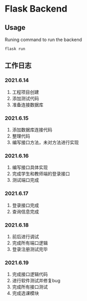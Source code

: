 # Flask Backend

## Usage

Runing command to run the backend
```shell
flask run
```

## 工作日志

### 2021.6.14

1. 工程项目创建
2. 添加测试代码
3. 准备连接数据库


### 2021.6.15

1. 添加数据库连接代码
2. 整理代码
3. 编写接口方法，未对方法进行实现

### 2021.6.16

1. 编写接口具体实现
2. 完成学生和教师端的登录接口
3. 测试端口完成

### 2021.6.17

1. 登录接口完成
2. 查询信息完成

### 2021.6.18

1. 前后进行调试
2. 完成所有端口逻辑
3. 登录注册测试完毕


### 2021.6.19

1. 完成接口逻辑代码
2. 进行软件测试并修复bug
3. 完成所有接口测试
4. 完成选课模块
